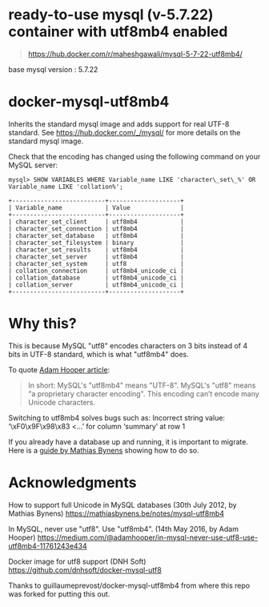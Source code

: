 # ready-to-use mysql (v-5.7.22) container with utf8mb4 enabled
> https://hub.docker.com/r/maheshgawali/mysql-5-7-22-utf8mb4/

base mysql version : 5.7.22

# docker-mysql-utf8mb4

Inherits the standard mysql image and adds support for real UTF-8 standard.
See https://hub.docker.com/_/mysql/ for more details on the standard mysql image.

Check that the encoding has changed using the following command on your MySQL server:

    mysql> SHOW VARIABLES WHERE Variable_name LIKE 'character\_set\_%' OR Variable_name LIKE 'collation%';
    
    +--------------------------+--------------------+
    | Variable_name            | Value              |
    +--------------------------+--------------------+
    | character_set_client     | utf8mb4            |
    | character_set_connection | utf8mb4            |
    | character_set_database   | utf8mb4            |
    | character_set_filesystem | binary             |
    | character_set_results    | utf8mb4            |
    | character_set_server     | utf8mb4            |
    | character_set_system     | utf8               |
    | collation_connection     | utf8mb4_unicode_ci |
    | collation_database       | utf8mb4_unicode_ci |
    | collation_server         | utf8mb4_unicode_ci |
    +--------------------------+--------------------+

# Why this?

This is because MySQL "utf8" encodes characters on 3 bits instead of 4 bits in UTF-8 standard, which is what "utf8mb4" does.

To quote [Adam Hooper article](https://medium.com/@adamhooper/in-mysql-never-use-utf8-use-utf8mb4-11761243e434): 
> In short:
> MySQL's "utf8mb4" means "UTF-8".
> MySQL's "utf8" means "a proprietary character encoding". This encoding can’t encode many Unicode characters. 
  
Switching to utf8mb4 solves bugs such as:
    Incorrect string value: ‘\xF0\x9F\x98\x83 <…’ for column ‘summary’ at row 1

If you already have a database up and running, it is important to migrate. Here is a [guide by Mathias Bynens](https://mathiasbynens.be/notes/mysql-utf8mb4) showing how to do so.

# Acknowledgments

How to support full Unicode in MySQL databases (30th July 2012, by Mathias Bynens)
https://mathiasbynens.be/notes/mysql-utf8mb4

In MySQL, never use "utf8". Use "utf8mb4". (14th May 2016, by Adam Hooper)
https://medium.com/@adamhooper/in-mysql-never-use-utf8-use-utf8mb4-11761243e434

Docker image for utf8 support (DNH Soft)
https://github.com/dnhsoft/docker-mysql-utf8

Thanks to guillaumeprevost/docker-mysql-utf8mb4 from where this repo was forked for putting this out.